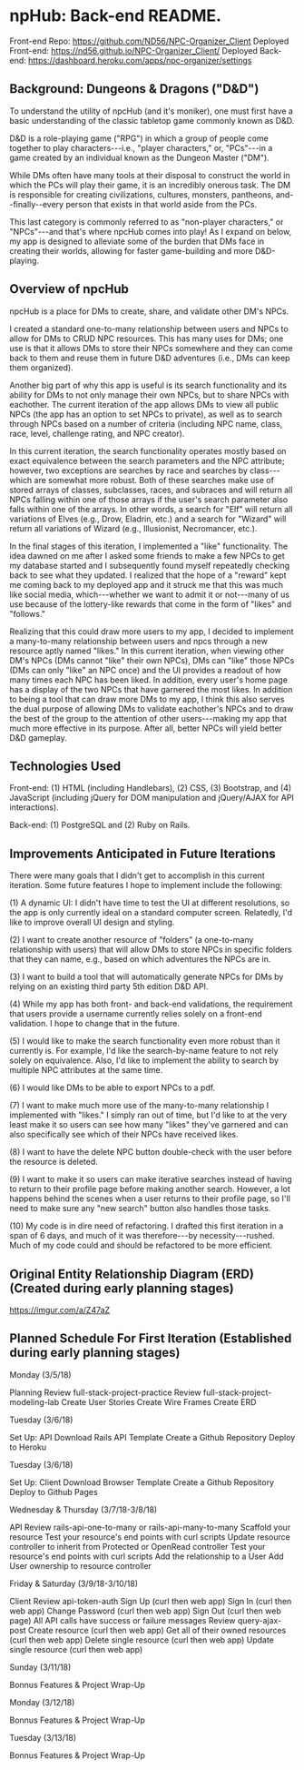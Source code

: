 # npHub: Back-end README.

Front-end Repo: https://github.com/ND56/NPC-Organizer_Client
Deployed Front-end: https://nd56.github.io/NPC-Organizer_Client/
Deployed Back-end: https://dashboard.heroku.com/apps/npc-organizer/settings

## Background: Dungeons & Dragons ("D&D")

To understand the utility of npcHub (and it's moniker), one must first have a basic understanding of the classic tabletop game commonly known as D&D.

D&D is a role-playing game ("RPG") in which a group of people come together to play characters---i.e., "player characters," or, "PCs"---in a game created by an individual known as the Dungeon Master ("DM").

While DMs often have many tools at their disposal to construct the world in which the PCs will play their game, it is an incredibly onerous task. The DM is responsible for creating civilizations, cultures, monsters, pantheons, and--finally--every person that exists in that world aside from the PCs.

This last category is commonly referred to as "non-player characters," or "NPCs"---and that's where npcHub comes into play! As I expand on below, my app is designed to alleviate some of the burden that DMs face in creating their worlds, allowing for faster game-building and more D&D-playing.

## Overview of npcHub

npcHub is a place for DMs to create, share, and validate other DM's NPCs.

I created a standard one-to-many relationship between users and NPCs to allow for DMs to CRUD NPC resources. This has many uses for DMs; one use is that it allows DMs to store their NPCs somewhere and they can come back to them and reuse them in future D&D adventures (i.e., DMs can keep them organized).

Another big part of why this app is useful is its search functionality and its ability for DMs to not only manage their own NPCs, but to share NPCs with eachother. The current iteration of the app allows DMs to view all public NPCs (the app has an option to set NPCs to private), as well as to search through NPCs based on a number of criteria (including NPC name, class, race, level, challenge rating, and NPC creator).

In this current iteration, the search functionality operates mostly based on exact equivalence between the search parameters and the NPC attribute; however, two exceptions are searches by race and searches by class---which are somewhat more robust. Both of these searches make use of stored arrays of classes, subclasses, races, and subraces and will return all NPCs falling within one of those arrays if the user's search parameter also falls within one of the arrays. In other words, a search for "Elf" will return all variations of Elves (e.g., Drow, Eladrin, etc.) and a search for "Wizard" will return all variations of Wizard (e.g., Illusionist, Necromancer, etc.).

In the final stages of this iteration, I implemented a "like" functionality. The idea dawned on me after I asked some friends to make a few NPCs to get my database started and I subsequently found myself repeatedly checking back to see what they updated. I realized that the hope of a "reward" kept me coming back to my deployed app and it struck me that this was much like social media, which---whether we want to admit it or not---many of us use because of the lottery-like rewards that come in the form of "likes" and "follows."

Realizing that this could draw more users to my app, I decided to implement a many-to-many relationship between users and npcs through a new resource aptly named "likes." In this current iteration, when viewing other DM's NPCs (DMs cannot "like" their own NPCs), DMs can "like" those NPCs (DMs can only "like" an NPC once) and the UI provides a readout of how many times each NPC has been liked. In addition, every user's home page has a display of the two NPCs that have garnered the most likes. In addition to being a tool that can draw more DMs to my app, I think this also serves the dual purpose of allowing DMs to validate eachother's NPCs and to draw the best of the group to the attention of other users---making my app that much more effective in its purpose. After all, better NPCs will yield better D&D gameplay.

## Technologies Used

Front-end: (1) HTML (including Handlebars), (2) CSS, (3) Bootstrap, and (4) JavaScript (including jQuery for DOM manipulation and jQuery/AJAX for API interactions).

Back-end: (1) PostgreSQL and (2) Ruby on Rails.

## Improvements Anticipated in Future Iterations

There were many goals that I didn't get to accomplish in this current iteration. Some future features I hope to implement include the following:

(1) A dynamic UI: I didn't have time to test the UI at different resolutions, so the app is only currently ideal on a standard computer screen. Relatedly, I'd like to improve overall UI design and styling.

(2) I want to create another resource of "folders" (a one-to-many relationship with users) that will allow DMs to store NPCs in specific folders that they can name, e.g., based on which adventures the NPCs are in.

(3) I want to build a tool that will automatically generate NPCs for DMs by relying on an existing third party 5th edition D&D API.

(4) While my app has both front- and back-end validations, the requirement that users provide a username currently relies solely on a front-end validation. I hope to change that  in the future.

(5) I would like to make the search functionality even more robust than it currently is. For example, I'd like the search-by-name feature to not rely solely on equivalence. Also, I'd like to implement the ability to search by multiple NPC attributes at the same time.

(6) I would like DMs to be able to export NPCs to a pdf.

(7) I want to make much more use of the many-to-many relationship I implemented with "likes." I simply ran out of time, but I'd like to at the very least make it so users can see how many "likes" they've garnered and can also specifically see which of their NPCs have received likes.

(8) I want to have the delete NPC button double-check with the user before the resource is deleted.

(9) I want to make it so users can make iterative searches instead of having to return to their profile page before making another search. However, a lot happens behind the scenes when a user returns to their profile page, so I'll need to make sure any "new search" button also handles those tasks.

(10) My code is in dire need of refactoring. I drafted this first iteration in a span of 6 days, and much of it was therefore---by necessity---rushed. Much of my code could and should be refactored to be more efficient.

## Original Entity Relationship Diagram (ERD) (Created during early planning stages)

https://imgur.com/a/Z47aZ

## Planned Schedule For First Iteration (Established during early planning stages)

Monday (3/5/18)

  Planning
     Review full-stack-project-practice
     Review full-stack-project-modeling-lab
     Create User Stories
     Create Wire Frames
     Create ERD

Tuesday (3/6/18)

  Set Up: API
     Download Rails API Template
     Create a Github Repository
     Deploy to Heroku

Tuesday (3/6/18)

  Set Up: Client
     Download Browser Template
     Create a Github Repository
     Deploy to Github Pages

Wednesday & Thursday (3/7/18-3/8/18)

  API
     Review rails-api-one-to-many or rails-api-many-to-many
     Scaffold your resource
     Test your resource's end points with curl scripts
     Update resource controller to inherit from Protected or OpenRead controller
     Test your resource's end points with curl scripts
     Add the relationship to a User
     Add User ownership to resource controller

Friday & Saturday (3/9/18-3/10/18)

  Client
     Review api-token-auth
     Sign Up (curl then web app)
     Sign In (curl then web app)
     Change Password (curl then web app)
     Sign Out (curl then web page)
     All API calls have success or failure messages
     Review query-ajax-post
     Create resource (curl then web app)
     Get all of their owned resources (curl then web app)
     Delete single resource (curl then web app)
     Update single resource (curl then web app)

Sunday (3/11/18)

  Bonnus Features & Project Wrap-Up

Monday (3/12/18)

  Bonnus Features & Project Wrap-Up

Tuesday (3/13/18)

  Bonnus Features & Project Wrap-Up
